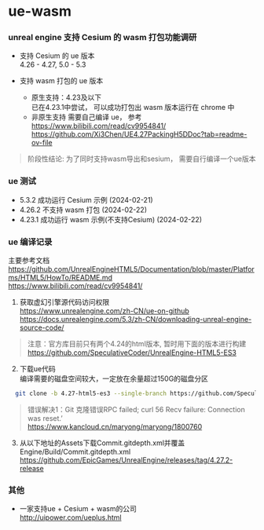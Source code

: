 # ue-wasm

### unreal engine 支持 Cesium 的 wasm 打包功能调研

- 支持 Cesium 的 ue 版本   
  4.26 - 4.27, 5.0 - 5.3

- 支持 wasm 打包的 ue 版本
  - 原生支持：4.23及以下   
  已在4.23.1中尝试， 可以成功打包出 wasm 版本运行在 chrome 中
  - 非原生支持
  需要自己编译 ue， 参考   
https://www.bilibili.com/read/cv9954841/   
https://github.com/Xi3Chen/UE4.27PackingH5DDoc?tab=readme-ov-file

> 阶段性结论: 为了同时支持wasm导出和sesium， 需要自行编译一个ue版本

### ue 测试
- 5.3.2 成功运行 Cesium 示例 (2024-02-21)
- 4.26.2 不支持 wasm 打包  (2024-02-22)
- 4.23.1 成功运行 wasm 示例(不支持Cesium)  (2024-02-22)

### ue 编译记录
主要参考文档   
https://github.com/UnrealEngineHTML5/Documentation/blob/master/Platforms/HTML5/HowTo/README.md   
https://www.bilibili.com/read/cv9954841/    

1. 获取虚幻引擎源代码访问权限   
   https://www.unrealengine.com/zh-CN/ue-on-github
   https://docs.unrealengine.com/5.3/zh-CN/downloading-unreal-engine-source-code/

> 注意：官方库目前只有两个4.24的html版本, 暂时用下面的版本进行构建   
https://github.com/SpeculativeCoder/UnrealEngine-HTML5-ES3

2. 下载ue代码   
   编译需要的磁盘空间较大，一定放在余量超过150G的磁盘分区   
```bash
  git clone -b 4.27-html5-es3 --single-branch https://github.com/SpeculativeCoder/UnrealEngine.git ue-4.27-html5-es3
```
> 错误解决1：Git 克隆错误RPC failed; curl 56 Recv failure: Connection was reset.’   
https://www.kancloud.cn/maryong/maryong/1800760

3. 从以下地址的Assets下载Commit.gitdepth.xml并覆盖Engine/Build/Commit.gitdepth.xml
   https://github.com/EpicGames/UnrealEngine/releases/tag/4.27.2-release

### 其他
- 一家支持ue + Cesium + wasm的公司   
http://uipower.com/ueplus.html
